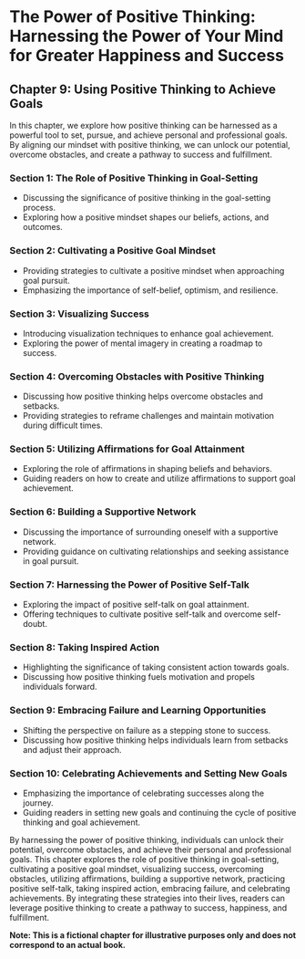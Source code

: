 The Power of Positive Thinking: Harnessing the Power of Your Mind for Greater Happiness and Success
===================================================================================================

Chapter 9: Using Positive Thinking to Achieve Goals
---------------------------------------------------

In this chapter, we explore how positive thinking can be harnessed as a powerful tool to set, pursue, and achieve personal and professional goals. By aligning our mindset with positive thinking, we can unlock our potential, overcome obstacles, and create a pathway to success and fulfillment.

### Section 1: The Role of Positive Thinking in Goal-Setting

* Discussing the significance of positive thinking in the goal-setting process.
* Exploring how a positive mindset shapes our beliefs, actions, and outcomes.

### Section 2: Cultivating a Positive Goal Mindset

* Providing strategies to cultivate a positive mindset when approaching goal pursuit.
* Emphasizing the importance of self-belief, optimism, and resilience.

### Section 3: Visualizing Success

* Introducing visualization techniques to enhance goal achievement.
* Exploring the power of mental imagery in creating a roadmap to success.

### Section 4: Overcoming Obstacles with Positive Thinking

* Discussing how positive thinking helps overcome obstacles and setbacks.
* Providing strategies to reframe challenges and maintain motivation during difficult times.

### Section 5: Utilizing Affirmations for Goal Attainment

* Exploring the role of affirmations in shaping beliefs and behaviors.
* Guiding readers on how to create and utilize affirmations to support goal achievement.

### Section 6: Building a Supportive Network

* Discussing the importance of surrounding oneself with a supportive network.
* Providing guidance on cultivating relationships and seeking assistance in goal pursuit.

### Section 7: Harnessing the Power of Positive Self-Talk

* Exploring the impact of positive self-talk on goal attainment.
* Offering techniques to cultivate positive self-talk and overcome self-doubt.

### Section 8: Taking Inspired Action

* Highlighting the significance of taking consistent action towards goals.
* Discussing how positive thinking fuels motivation and propels individuals forward.

### Section 9: Embracing Failure and Learning Opportunities

* Shifting the perspective on failure as a stepping stone to success.
* Discussing how positive thinking helps individuals learn from setbacks and adjust their approach.

### Section 10: Celebrating Achievements and Setting New Goals

* Emphasizing the importance of celebrating successes along the journey.
* Guiding readers in setting new goals and continuing the cycle of positive thinking and goal achievement.

By harnessing the power of positive thinking, individuals can unlock their potential, overcome obstacles, and achieve their personal and professional goals. This chapter explores the role of positive thinking in goal-setting, cultivating a positive goal mindset, visualizing success, overcoming obstacles, utilizing affirmations, building a supportive network, practicing positive self-talk, taking inspired action, embracing failure, and celebrating achievements. By integrating these strategies into their lives, readers can leverage positive thinking to create a pathway to success, happiness, and fulfillment.

**Note: This is a fictional chapter for illustrative purposes only and does not correspond to an actual book.**
